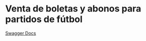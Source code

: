 # Venta de boletas y abonos para partidos de fútbol
[Swagger Docs](http://100.26.187.163/fpc/api/swagger-ui/index.html)
